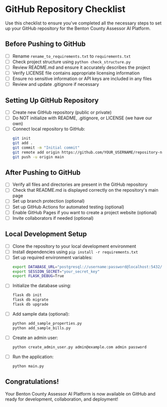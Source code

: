 # GitHub Repository Checklist

Use this checklist to ensure you've completed all the necessary steps to set up your GitHub repository for the Benton County Assessor AI Platform.

## Before Pushing to GitHub

- [ ] Rename `rename_to_requirements.txt` to `requirements.txt`
- [ ] Check project structure using `python check_structure.py`
- [ ] Review README.md and ensure it accurately describes the project
- [ ] Verify LICENSE file contains appropriate licensing information
- [ ] Ensure no sensitive information or API keys are included in any files
- [ ] Review and update .gitignore if necessary

## Setting Up GitHub Repository

- [ ] Create new GitHub repository (public or private)
- [ ] Do NOT initialize with README, .gitignore, or LICENSE (we have our own)
- [ ] Connect local repository to GitHub:
  ```bash
  git init
  git add .
  git commit -m "Initial commit"
  git remote add origin https://github.com/YOUR_USERNAME/repository-name.git
  git push -u origin main
  ```

## After Pushing to GitHub

- [ ] Verify all files and directories are present in the GitHub repository
- [ ] Check that README.md is displayed correctly on the repository's main page
- [ ] Set up branch protection (optional)
- [ ] Set up GitHub Actions for automated testing (optional)
- [ ] Enable GitHub Pages if you want to create a project website (optional)
- [ ] Invite collaborators if needed (optional)

## Local Development Setup

- [ ] Clone the repository to your local development environment
- [ ] Install dependencies using `pip install -r requirements.txt`
- [ ] Set up required environment variables:
  ```bash
  export DATABASE_URL="postgresql://username:password@localhost:5432/benton_assessor"
  export SESSION_SECRET="your_secret_key"
  export FLASK_DEBUG=True
  ```
- [ ] Initialize the database using:
  ```bash
  flask db init
  flask db migrate
  flask db upgrade
  ```
- [ ] Add sample data (optional):
  ```bash
  python add_sample_properties.py
  python add_sample_bills.py
  ```
- [ ] Create an admin user:
  ```bash
  python create_admin_user.py admin@example.com admin password
  ```
- [ ] Run the application:
  ```bash
  python main.py
  ```

## Congratulations!

Your Benton County Assessor AI Platform is now available on GitHub and ready for development, collaboration, and deployment!